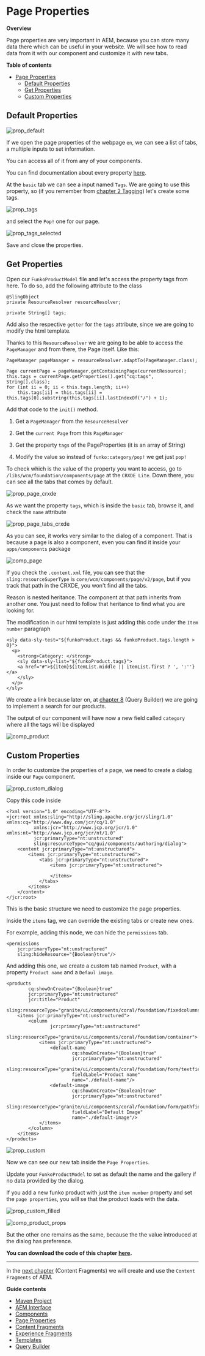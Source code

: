 # Page Properties

**Overview**

Page properties are very important in AEM, because you can store many data there which can be useful in your website.
We will see how to read data from it with our component and customize it with new tabs.

**Table of contents**

- [Page Properties](#page-properties)
  - [Default Properties](#default-properties)
  - [Get Properties](#get-properties)
  - [Custom Properties](#custom-properties)

## Default Properties

![prop_default](assets/prop_default.png)

If we open the page properties of the webpage `en`, we can see a list of tabs, a multiple inputs to set information.

You can access all of it from any of your components.

You can find documentation about every property [here](https://helpx.adobe.com/experience-manager/6-2/sites/authoring/using/editing-page-properties.html).

At the `basic` tab we can see a input named `Tags`. We are going to use this property, so (if you remember from [chapter 2 Tagging](../2_aem_interface/Readme.md#tagging)) let's create some tags.

![prop_tags](assets/prop_tags.png)

and select the `Pop!` one for our page.

![prop_tags_selected](assets/prop_tags_selected.png)

Save and close the properties.

## Get Properties

Open our `FunkoProductModel` file and let's access the property tags from here. To do so, add the following attribute to the class
```
@SlingObject
private ResourceResolver resourceResolver;

private String[] tags;
```

Add also the respective `getter` for the `tags` attribute, since we are going to modify the html template.

Thanks to this `ResourceResolver` we are going to be able to access the `PageManager` and from there, the Page itself. Like this:
```
PageManager pageManager = resourceResolver.adaptTo(PageManager.class);

Page currentPage = pageManager.getContainingPage(currentResource);
this.tags = currentPage.getProperties().get("cq:tags", String[].class);
for (int ii = 0; ii < this.tags.length; ii++)
    this.tags[ii] = this.tags[ii] = this.tags[0].substring(this.tags[ii].lastIndexOf("/") + 1);
```

Add that code to the `init()` method.

1. Get a `PageManager` from the `ResourceResolver`

2. Get the `current Page` from this `PageManager`

3. Get the property `tags` of the PageProperties (it is an array of String)

4. Modify the value so instead of `funko:category/pop!` we get just `pop!`

To check which is the value of the property you want to access, go to `/libs/wcm/foundation/components/page` at the `CRXDE Lite`. Down there, you can see all the tabs that comes by default.

![prop_page_crxde](assets/prop_page_crxde.png)

As we want the property `tags`, which is inside the `basic` tab, browse it, and check the `name` attribute

![prop_page_tabs_crxde](assets/prop_page_tags_crxde.png)

As you can see, it works very similar to the dialog of a component. That is because a page is also a component, even you can find it inside your `apps/components` package

![comp_page](assets/comp_page.png)

If you check the `.content.xml` file, you can see that the `sling:resourceSuperType` is `core/wcm/components/page/v2/page`, but if you track that path in the CRXDE, you won't find all the tabs.

Reason is nested heritance. The component at that path inherits from another one. You just need to follow that heritance to find what you are looking for. 

The modification in our html template is just adding this code under the `Item number` paragraph
```
<sly data-sly-test="${funkoProduct.tags && funkoProduct.tags.length > 0}">
  <p>
    <strong>Category: </strong>
    <sly data-sly-list="${funkoProduct.tags}">
    <a href="#">${item}${itemList.middle || itemList.first ? ', ':''}</a>
    </sly>
  </p>
</sly>
```

We create a link because later on, at [chapter 8](../8_query_builder/Readme.md) (Query Builder) we are going to implement a search for our products.

The output of our component will have now a new field called `category` where all the tags will be displayed

![comp_product](assets/comp_product.png)

## Custom Properties

In order to customize the properties of a page, we need to create a dialog inside our `Page` component.

![prop_custom_dialog](assets/prop_custom_dialog.png)

Copy this code inside
```
<?xml version="1.0" encoding="UTF-8"?>
<jcr:root xmlns:sling="http://sling.apache.org/jcr/sling/1.0" xmlns:cq="http://www.day.com/jcr/cq/1.0"
          xmlns:jcr="http://www.jcp.org/jcr/1.0" xmlns:nt="http://www.jcp.org/jcr/nt/1.0"
          jcr:primaryType="nt:unstructured"
          sling:resourceType="cq/gui/components/authoring/dialog">
    <content jcr:primaryType="nt:unstructured">
        <items jcr:primaryType="nt:unstructured">
            <tabs jcr:primaryType="nt:unstructured">
                <items jcr:primaryType="nt:unstructured">
                    
                </items>
            </tabs>
        </items>
    </content>
</jcr:root>
```

This is the basic structure we need to customize the page properties.

Inside the `items` tag, we can override the existing tabs or create new ones.

For example, adding this node, we can hide the `permissions` tab.
```
<permissions
    jcr:primaryType="nt:unstructured"
    sling:hideResource="{Boolean}true"/>
```

And adding this one, we create a custom tab named `Product`, with a property `Product name` and a `Defaul image`.
```
<products
        cq:showOnCreate="{Boolean}true"
        jcr:primaryType="nt:unstructured"
        jcr:title="Product"
        sling:resourceType="granite/ui/components/coral/foundation/fixedcolumns">
    <items jcr:primaryType="nt:unstructured">
        <column
                jcr:primaryType="nt:unstructured"
                sling:resourceType="granite/ui/components/coral/foundation/container">
            <items jcr:primaryType="nt:unstructured">
                <default-name
                        cq:showOnCreate="{Boolean}true"
                        jcr:primaryType="nt:unstructured"
                        sling:resourceType="granite/ui/components/coral/foundation/form/textfield"
                        fieldLabel="Product name"
                        name="./default-name"/>
                <default-image
                        cq:showOnCreate="{Boolean}true"
                        jcr:primaryType="nt:unstructured"
                        sling:resourceType="granite/ui/components/coral/foundation/form/pathfield"
                        fieldLabel="Default Image"
                        name="./default-image"/>
            </items>
        </column>
    </items>
</products>
```

![prop_custom](assets/prop_custom.png)

Now we can see our new tab inside the `Page Properties`.

Update your `FunkoProductModel` to set as default the name and the gallery if no data provided by the dialog.

If you add a new funko product with just the `item number` property and set the `page properties`, you will se that the product loads with the data.

![prop_custom_filled](assets/prop_custom_filled.png)

![comp_product_props](assets/comp_product_props.png)

But the other one remains as the same, because the the value introduced at the dialog has preference.

**You can download the code of this chapter [here](assets/FunkoChapter4.zip).**


---

In the [next chapter](../5_content_fragments/Readme.md) (Content Fragments) we will create and use the `Content Fragments` of AEM.

**Guide contents**
- [Maven Project](../1_maven_project/Readme.md)
- [AEM Interface](../2_aem_interface/Readme.md)
- [Components](../3_components/Readme.md)
- [Page Properties](../4_page_properties/Readme.md)
- [Content Fragments](5_content_fragments/Readme.md)
- [Experience Fragments](../6_experience_fragments/Readme.md)
- [Templates](../7_templates/Readme.md)
- [Query Builder](../8_query_builder/Readme.md)
